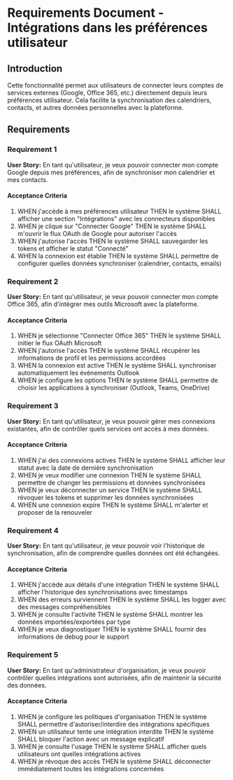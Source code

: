# Requirements Document - Intégrations dans les préférences utilisateur

## Introduction

Cette fonctionnalité permet aux utilisateurs de connecter leurs comptes de services externes (Google, Office 365, etc.) directement depuis leurs préférences utilisateur. Cela facilite la synchronisation des calendriers, contacts, et autres données personnelles avec la plateforme.

## Requirements

### Requirement 1

**User Story:** En tant qu'utilisateur, je veux pouvoir connecter mon compte Google depuis mes préférences, afin de synchroniser mon calendrier et mes contacts.

#### Acceptance Criteria

1. WHEN j'accède à mes préférences utilisateur THEN le système SHALL afficher une section "Intégrations" avec les connecteurs disponibles
2. WHEN je clique sur "Connecter Google" THEN le système SHALL m'ouvrir le flux OAuth de Google pour autoriser l'accès
3. WHEN j'autorise l'accès THEN le système SHALL sauvegarder les tokens et afficher le statut "Connecté"
4. WHEN la connexion est établie THEN le système SHALL permettre de configurer quelles données synchroniser (calendrier, contacts, emails)

### Requirement 2

**User Story:** En tant qu'utilisateur, je veux pouvoir connecter mon compte Office 365, afin d'intégrer mes outils Microsoft avec la plateforme.

#### Acceptance Criteria

1. WHEN je sélectionne "Connecter Office 365" THEN le système SHALL initier le flux OAuth Microsoft
2. WHEN j'autorise l'accès THEN le système SHALL récupérer les informations de profil et les permissions accordées
3. WHEN la connexion est active THEN le système SHALL synchroniser automatiquement les événements Outlook
4. WHEN je configure les options THEN le système SHALL permettre de choisir les applications à synchroniser (Outlook, Teams, OneDrive)

### Requirement 3

**User Story:** En tant qu'utilisateur, je veux pouvoir gérer mes connexions existantes, afin de contrôler quels services ont accès à mes données.

#### Acceptance Criteria

1. WHEN j'ai des connexions actives THEN le système SHALL afficher leur statut avec la date de dernière synchronisation
2. WHEN je veux modifier une connexion THEN le système SHALL permettre de changer les permissions et données synchronisées
3. WHEN je veux déconnecter un service THEN le système SHALL révoquer les tokens et supprimer les données synchronisées
4. WHEN une connexion expire THEN le système SHALL m'alerter et proposer de la renouveler

### Requirement 4

**User Story:** En tant qu'utilisateur, je veux pouvoir voir l'historique de synchronisation, afin de comprendre quelles données ont été échangées.

#### Acceptance Criteria

1. WHEN j'accède aux détails d'une intégration THEN le système SHALL afficher l'historique des synchronisations avec timestamps
2. WHEN des erreurs surviennent THEN le système SHALL les logger avec des messages compréhensibles
3. WHEN je consulte l'activité THEN le système SHALL montrer les données importées/exportées par type
4. WHEN je veux diagnostiquer THEN le système SHALL fournir des informations de debug pour le support

### Requirement 5

**User Story:** En tant qu'administrateur d'organisation, je veux pouvoir contrôler quelles intégrations sont autorisées, afin de maintenir la sécurité des données.

#### Acceptance Criteria

1. WHEN je configure les politiques d'organisation THEN le système SHALL permettre d'autoriser/interdire des intégrations spécifiques
2. WHEN un utilisateur tente une intégration interdite THEN le système SHALL bloquer l'action avec un message explicatif
3. WHEN je consulte l'usage THEN le système SHALL afficher quels utilisateurs ont quelles intégrations actives
4. WHEN je révoque des accès THEN le système SHALL déconnecter immédiatement toutes les intégrations concernées